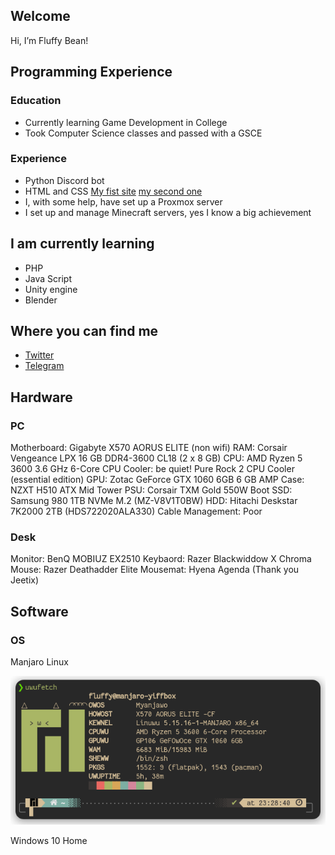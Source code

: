 Welcome
-------
Hi, I’m Fluffy Bean!

Programming Experience
-------
### Education
- Currently learning Game Development in College
- Took Computer Science classes and passed with a GSCE
### Experience
- Python Discord bot
- HTML and CSS
[My fist site](https://fluffy.1x.no)
[my second one](https://uwu.fluffybean.gay)
- I, with some help, have set up a Proxmox server
- I set up and manage Minecraft servers, yes I know a big achievement


I am currently learning
-------
- PHP
- Java Script
- Unity engine
- Blender

Where you can find me
-------
- [Twitter](https://twitter.com/fluffybeanUwU)
- [Telegram](https://t.me/Fluffy_Bean)

Hardware
-------
### PC
Motherboard:      Gigabyte X570 AORUS ELITE (non wifi)
RAM:              Corsair Vengeance LPX 16 GB DDR4-3600 CL18 (2 x 8 GB)
CPU:              AMD Ryzen 5 3600 3.6 GHz 6-Core
CPU Cooler:       be quiet! Pure Rock 2 CPU Cooler (essential edition)
GPU:              Zotac GeForce GTX 1060 6GB 6 GB AMP
Case:             NZXT H510 ATX Mid Tower
PSU:              Corsair TXM Gold 550W
Boot SSD:         Samsung 980 1TB NVMe M.2 (MZ-V8V1T0BW)
HDD:              Hitachi Deskstar 7K2000 2TB (HDS722020ALA330)
Cable Management: Poor

### Desk
Monitor:  BenQ MOBIUZ EX2510
Keybaord: Razer Blackwiddow X Chroma
Mouse:    Razer Deathadder Elite
Mousemat: Hyena Agenda (Thank you Jeetix)

Software
-------

### OS
Manjaro Linux

![uwufetch](https://github.com/Fluffy-Bean/Fluffy-Bean/blob/main/uwufetch.png?raw=true)

Windows 10 Home

